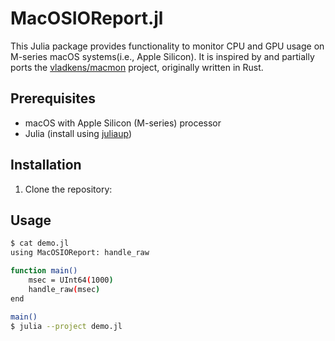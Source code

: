# MacOSIOReport.jl

This Julia package provides functionality to monitor CPU and GPU usage on M-series macOS systems(i.e., Apple Silicon). It is inspired by and partially ports the [vladkens/macmon](https://github.com/vladkens/macmon) project, originally written in Rust.

## Prerequisites

- macOS with Apple Silicon (M-series) processor
- Julia (install using [juliaup](https://github.com/JuliaLang/juliaup))

## Installation

1. Clone the repository:

## Usage

```sh
$ cat demo.jl
using MacOSIOReport: handle_raw

function main()
    msec = UInt64(1000)
    handle_raw(msec)
end

main()
$ julia --project demo.jl
```
